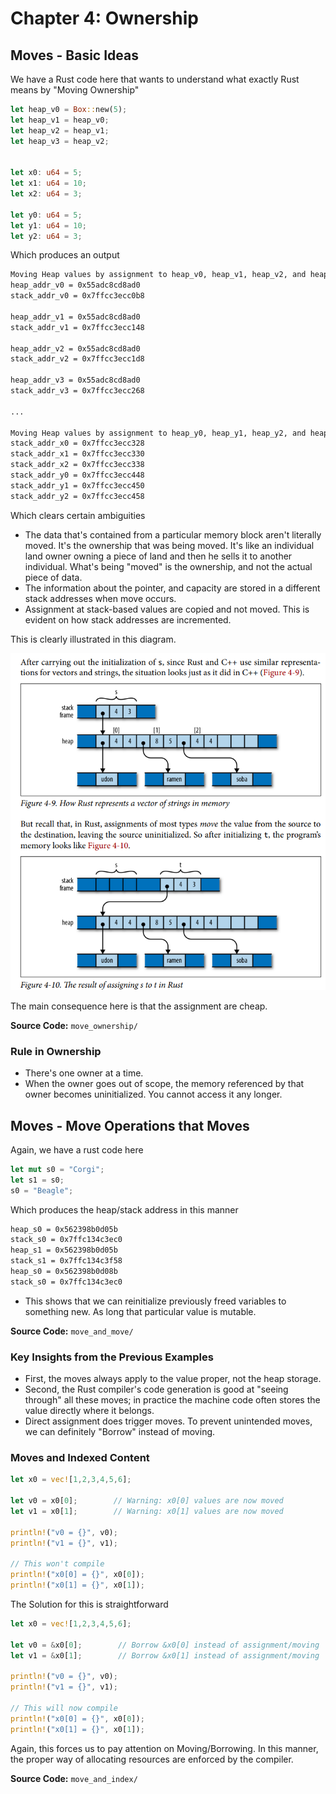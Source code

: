 # Chapter 4: Ownership

## Moves - Basic Ideas

We have a Rust code here that wants to understand what exactly Rust means by "Moving Ownership"

```rust
let heap_v0 = Box::new(5);
let heap_v1 = heap_v0;
let heap_v2 = heap_v1;
let heap_v3 = heap_v2;


let x0: u64 = 5;
let x1: u64 = 10;
let x2: u64 = 3;

let y0: u64 = 5;
let y1: u64 = 10;
let y2: u64 = 3;
```

Which produces an output

```bash
Moving Heap values by assignment to heap_v0, heap_v1, heap_v2, and heap_v3
heap_addr_v0 = 0x55adc8cd8ad0
stack_addr_v0 = 0x7ffcc3ecc0b8

heap_addr_v1 = 0x55adc8cd8ad0
stack_addr_v1 = 0x7ffcc3ecc148

heap_addr_v2 = 0x55adc8cd8ad0
stack_addr_v2 = 0x7ffcc3ecc1d8

heap_addr_v3 = 0x55adc8cd8ad0
stack_addr_v3 = 0x7ffcc3ecc268

...

Moving Heap values by assignment to heap_y0, heap_y1, heap_y2, and heap_y3
stack_addr_x0 = 0x7ffcc3ecc328
stack_addr_x1 = 0x7ffcc3ecc330
stack_addr_x2 = 0x7ffcc3ecc338
stack_addr_y0 = 0x7ffcc3ecc448
stack_addr_y1 = 0x7ffcc3ecc450
stack_addr_y2 = 0x7ffcc3ecc458
```
Which clears certain ambiguities
- The data that's contained from a particular memory block aren't literally moved. It's the ownership that was being moved. It's like an individual land owner owning a piece of land and then he sells it to another individual. What's being "moved" is the ownership, and not the actual piece of data.
- The information about the pointer, and capacity are stored in a different stack addresses when move occurs.
- Assignment at stack-based values are copied and not moved. This is evident on how stack addresses are incremented.

This is clearly illustrated in this diagram.

![What happens to move](data/ownership.png)

The main consequence here is that the assignment are cheap.

**Source Code:** `move_ownership/`

### Rule in Ownership
- There's one owner at a time.
- When the owner goes out of scope, the memory referenced by that owner becomes uninitialized. You cannot access it any longer.

## Moves - Move Operations that Moves

Again, we have a rust code here
```rust
let mut s0 = "Corgi";
let s1 = s0;
s0 = "Beagle";
```

Which produces the heap/stack address in this manner
```bash
heap_s0 = 0x562398b0d05b
stack_s0 = 0x7ffc134c3ec0
heap_s1 = 0x562398b0d05b
stack_s1 = 0x7ffc134c3f58
heap_s0 = 0x562398b0d08b
stack_s0 = 0x7ffc134c3ec0
```
- This shows that we can reinitialize previously freed variables to something new. As long that particular value is mutable.

**Source Code:** `move_and_move/`

### Key Insights from the Previous Examples
- First, the moves always apply to the value proper, not the heap storage.
- Second, the Rust compiler's code generation is good at "seeing through" all these moves; in practice the machine code often stores the value directly where it belongs.
- Direct assignment does trigger moves. To prevent unintended moves, we can definitely "Borrow" instead of moving.

### Moves and Indexed Content

```rust
let x0 = vec![1,2,3,4,5,6];

let v0 = x0[0];        // Warning: x0[0] values are now moved
let v1 = x0[1];        // Warning: x0[1] values are now moved

println!("v0 = {}", v0);
println!("v1 = {}", v1);

// This won't compile
println!("x0[0] = {}", x0[0]);
println!("x0[1] = {}", x0[1]);
```

The Solution for this is straightforward

```rust
let x0 = vec![1,2,3,4,5,6];

let v0 = &x0[0];        // Borrow &x0[0] instead of assignment/moving
let v1 = &x0[1];        // Borrow &x0[1] instead of assignment/moving

println!("v0 = {}", v0);
println!("v1 = {}", v1);

// This will now compile
println!("x0[0] = {}", x0[0]);
println!("x0[1] = {}", x0[1]);
```

Again, this forces us to pay attention on Moving/Borrowing. In this manner, the proper way of allocating resources are enforced by the compiler. 

**Source Code:** `move_and_index/`